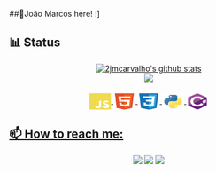 ##👋João Marcos here! :]

## 📊 Status

<section align='center'>
<a href="https://github.com/2jmcarvalho"><img height ="" src="https://github-readme-streak-stats.herokuapp.com/?user=2jmcarvalho&theme=cobalt&hide_border=true)" alt="2jmcarvalho's github stats" /></a>
</section>

<div>
<section align='center'>
  <a href="https://github.com/2jmcarvalho"/>
  <img height ="em" src="https://github-readme-stats.vercel.app/api/top-langs/?username=2jmcarvalho&layout=compact&theme=radical"/>
</section>
</div>



</div>

<div style="display: inline_block"><br>
  <section align='center'>
  <img align="center" alt="Js" height="30" width="40" src="https://raw.githubusercontent.com/devicons/devicon/master/icons/javascript/javascript-plain.svg">
  <img align="center" alt="HTML" height="30" width="40" src="https://raw.githubusercontent.com/devicons/devicon/master/icons/html5/html5-original.svg">
  <img align="center" alt="CSS" height="30" width="40" src="https://raw.githubusercontent.com/devicons/devicon/master/icons/css3/css3-original.svg">
  <img align="center" alt="Python" height="30" width="40" src="https://raw.githubusercontent.com/devicons/devicon/master/icons/python/python-original.svg">
  <img align="center" alt="Csharp" height="30" width="40" src="https://raw.githubusercontent.com/devicons/devicon/master/icons/csharp/csharp-original.svg">
   </section>
</div>

## 📫 How to reach me:
<div>
  <section align='center'>
  
  <a href = "mailto:2jmcarvalho@gmail.com"><img src="https://img.shields.io/badge/Gmail-D14836?style=for-the-badge&logo=gmail&logoColor=white" target="_blank"></a>
  <a href="https://www.linkedin.com/in/joaom-s-carvalho/" target="_blank"><img src="https://img.shields.io/badge/-LinkedIn-%230077B5?style=for-the-badge&logo=linkedin&logoColor=white" target="_blank"></a>
  <a href="https://instagram.com/jm.carv4lho" target="_blank"><img src="https://img.shields.io/badge/-Instagram-%23E4405F?style=for-the-badge&logo=instagram&logoColor=white" target="_blank"></a>
  </section>
</div>
<div>

<!--
**2jmcarvalho/2jmcarvalho** is a ✨ _special_ ✨ repository because its `README.md` (this file) appears on your GitHub profile.

Here are some ideas to get you started:

- 🔭 I’m currently working on ...
- 🌱 I’m currently learning ...
- 👯 I’m looking to collaborate on ...
- 🤔 I’m looking for help with ...
- 💬 Ask me about ...
- 📫 How to reach me: ...
- 😄 Pronouns: ...
- ⚡ Fun fact: ...
-->
